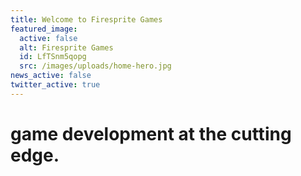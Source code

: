 ```yaml
---
title: Welcome to Firesprite Games
featured_image:
  active: false
  alt: Firesprite Games
  id: LfTSnm5qopg
  src: /images/uploads/home-hero.jpg
news_active: false
twitter_active: true
---
```

# game development at the cutting edge.
